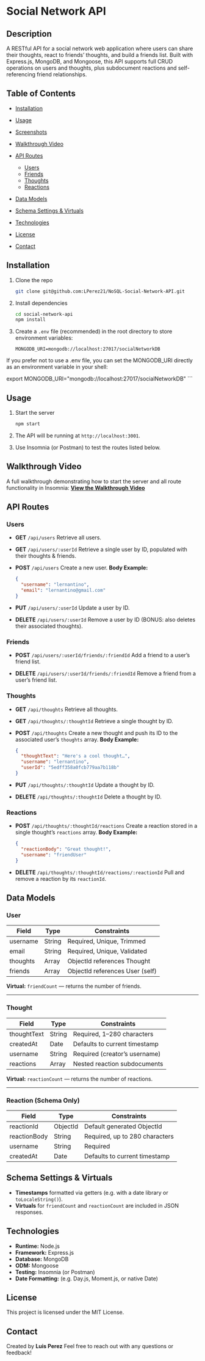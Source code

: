 # Social Network API

## Description

A RESTful API for a social network web application where users can share their thoughts, react to friends’ thoughts, and build a friends list. Built with Express.js, MongoDB, and Mongoose, this API supports full CRUD operations on users and thoughts, plus subdocument reactions and self-referencing friend relationships.

## Table of Contents

* [Installation](#installation)
* [Usage](#usage)
* [Screenshots](#screenshots)
* [Walkthrough Video](#walkthrough-video)
* [API Routes](#api-routes)

  * [Users](#users)
  * [Friends](#friends)
  * [Thoughts](#thoughts)
  * [Reactions](#reactions)
* [Data Models](#data-models)
* [Schema Settings & Virtuals](#schema-settings--virtuals)
* [Technologies](#technologies)
* [License](#license)
* [Contact](#contact)

## Installation

1. Clone the repo

   ```bash
   git clone git@github.com:LPerez21/NoSQL-Social-Network-API.git
   ```
2. Install dependencies

   ```bash
   cd social-network-api
   npm install
   
3. Create a `.env` file (recommended) in the root directory to store environment variables:  

   ```env
   MONGODB_URI=mongodb://localhost:27017/socialNetworkDB
   ```

If you prefer not to use a .env file, you can set the MONGODB_URI directly as an environment variable in your shell:

   export MONGODB_URI="mongodb://localhost:27017/socialNetworkDB" ```

## Usage

1. Start the server

   ```bash
   npm start
   ```
2. The API will be running at `http://localhost:3001`.
3. Use Insomnia (or Postman) to test the routes listed below.


## Walkthrough Video

A full walkthrough demonstrating how to start the server and all route functionality in Insomnia:
**[View the Walkthrough Video](https://drive.google.com/file/d/11FRJEL8KNBGLSisjYbrMomU5asn6V5o_/view?usp=drive_link)**

## API Routes

### Users

* **GET** `/api/users`
  Retrieve all users.

* **GET** `/api/users/:userId`
  Retrieve a single user by ID, populated with their thoughts & friends.

* **POST** `/api/users`
  Create a new user.
  **Body Example:**

  ```json
  {
    "username": "lernantino",
    "email": "lernantino@gmail.com"
  }
  ```

* **PUT** `/api/users/:userId`
  Update a user by ID.

* **DELETE** `/api/users/:userId`
  Remove a user by ID (BONUS: also deletes their associated thoughts).

### Friends

* **POST** `/api/users/:userId/friends/:friendId`
  Add a friend to a user’s friend list.

* **DELETE** `/api/users/:userId/friends/:friendId`
  Remove a friend from a user’s friend list.

### Thoughts

* **GET** `/api/thoughts`
  Retrieve all thoughts.

* **GET** `/api/thoughts/:thoughtId`
  Retrieve a single thought by ID.

* **POST** `/api/thoughts`
  Create a new thought and push its ID to the associated user’s `thoughts` array.
  **Body Example:**

  ```json
  {
    "thoughtText": "Here's a cool thought…",
    "username": "lernantino",
    "userId": "5edff358a0fcb779aa7b118b"
  }
  ```

* **PUT** `/api/thoughts/:thoughtId`
  Update a thought by ID.

* **DELETE** `/api/thoughts/:thoughtId`
  Delete a thought by ID.

### Reactions

* **POST** `/api/thoughts/:thoughtId/reactions`
  Create a reaction stored in a single thought’s `reactions` array.
  **Body Example:**

  ```json
  {
    "reactionBody": "Great thought!",
    "username": "friendUser"
  }
  ```

* **DELETE** `/api/thoughts/:thoughtId/reactions/:reactionId`
  Pull and remove a reaction by its `reactionId`.

## Data Models

### User

| Field    | Type   | Constraints                     |
| -------- | ------ | ------------------------------- |
| username | String | Required, Unique, Trimmed       |
| email    | String | Required, Unique, Validated     |
| thoughts | Array  | ObjectId references Thought     |
| friends  | Array  | ObjectId references User (self) |

**Virtual:** `friendCount` — returns the number of friends.

---

### Thought

| Field       | Type   | Constraints                   |
| ----------- | ------ | ----------------------------- |
| thoughtText | String | Required, 1–280 characters    |
| createdAt   | Date   | Defaults to current timestamp |
| username    | String | Required (creator’s username) |
| reactions   | Array  | Nested reaction subdocuments  |

**Virtual:** `reactionCount` — returns the number of reactions.

---

### Reaction (Schema Only)

| Field        | Type     | Constraints                    |
| ------------ | -------- | ------------------------------ |
| reactionId   | ObjectId | Default generated ObjectId     |
| reactionBody | String   | Required, up to 280 characters |
| username     | String   | Required                       |
| createdAt    | Date     | Defaults to current timestamp  |

## Schema Settings & Virtuals

* **Timestamps** formatted via getters (e.g. with a date library or `toLocaleString()`).
* **Virtuals** for `friendCount` and `reactionCount` are included in JSON responses.

## Technologies

* **Runtime:** Node.js
* **Framework:** Express.js
* **Database:** MongoDB
* **ODM:** Mongoose
* **Testing:** Insomnia (or Postman)
* **Date Formatting:** (e.g. Day.js, Moment.js, or native Date)

## License

This project is licensed under the MIT License.

## Contact

Created by **Luis Perez**
Feel free to reach out with any questions or feedback!
